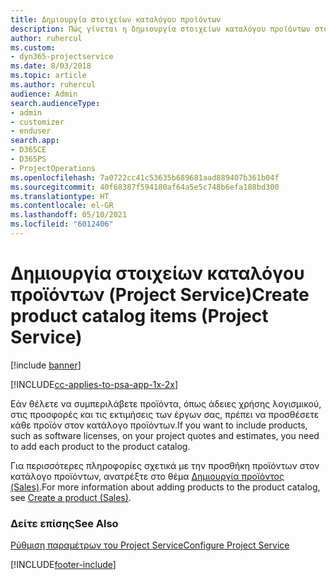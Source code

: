 ```yaml
---
title: Δημιουργία στοιχείων καταλόγου προϊόντων
description: Πώς γίνεται η δημιουργία στοιχείων καταλόγου προϊόντων στο Project Service
author: ruhercul
ms.custom:
- dyn365-projectservice
ms.date: 8/03/2018
ms.topic: article
ms.author: ruhercul
audience: Admin
search.audienceType:
- admin
- customizer
- enduser
search.app:
- D365CE
- D365PS
- ProjectOperations
ms.openlocfilehash: 7a0722cc41c53635b689681aad889407b361b04f
ms.sourcegitcommit: 40f68387f594180af64a5e5c748b6efa188bd300
ms.translationtype: HT
ms.contentlocale: el-GR
ms.lasthandoff: 05/10/2021
ms.locfileid: "6012406"
---
```

# <a name="create-product-catalog-items-project-service"></a><span data-ttu-id="e0980-103">Δημιουργία στοιχείων καταλόγου προϊόντων (Project Service)</span><span class="sxs-lookup"><span data-stu-id="e0980-103">Create product catalog items (Project Service)</span></span>

[!include [banner](../includes/psa-now-project-operations.md)]

[!INCLUDE[cc-applies-to-psa-app-1x-2x](../includes/cc-applies-to-psa-app-1x-2x.md)]

<span data-ttu-id="e0980-104">Εάν θέλετε να συμπεριλάβετε προϊόντα, όπως άδειες χρήσης λογισμικού, στις προσφορές και τις εκτιμήσεις των έργων σας, πρέπει να προσθέσετε κάθε προϊόν στον κατάλογο προϊόντων.</span><span class="sxs-lookup"><span data-stu-id="e0980-104">If you want to include products, such as software licenses, on your project quotes and estimates, you need to add each product to the product catalog.</span></span>  
  
 <span data-ttu-id="e0980-105">Για περισσότερες πληροφορίες σχετικά με την προσθήκη προϊόντων στον κατάλογο προϊόντων, ανατρέξτε στο θέμα [Δημιουργία προϊόντος (Sales)](/dynamics365/sales-enterprise/create-product-sales).</span><span class="sxs-lookup"><span data-stu-id="e0980-105">For more information about adding products to the product catalog, see [Create a product (Sales)](/dynamics365/sales-enterprise/create-product-sales).</span></span>  
  
### <a name="see-also"></a><span data-ttu-id="e0980-106">Δείτε επίσης</span><span class="sxs-lookup"><span data-stu-id="e0980-106">See Also</span></span>  
 [<span data-ttu-id="e0980-107">Ρύθμιση παραμέτρων του Project Service</span><span class="sxs-lookup"><span data-stu-id="e0980-107">Configure Project Service</span></span>](../psa/configure.md)


[!INCLUDE[footer-include](../includes/footer-banner.md)]